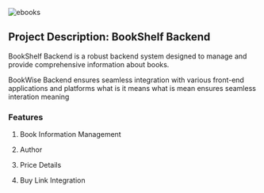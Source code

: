 ![ebooks](https://github.com/user-attachments/assets/62530895-0a83-44f8-9999-8a05597aaff4)


## Project Description: BookShelf Backend

BookShelf Backend is a robust backend system designed to manage and provide comprehensive information about books.

BookWise Backend ensures seamless integration with various front-end applications and platforms what is it means what is mean ensures seamless interation meaning


### Features

1. Book Information Management

2. Author 

3. Price Details

4. Buy Link Integration





